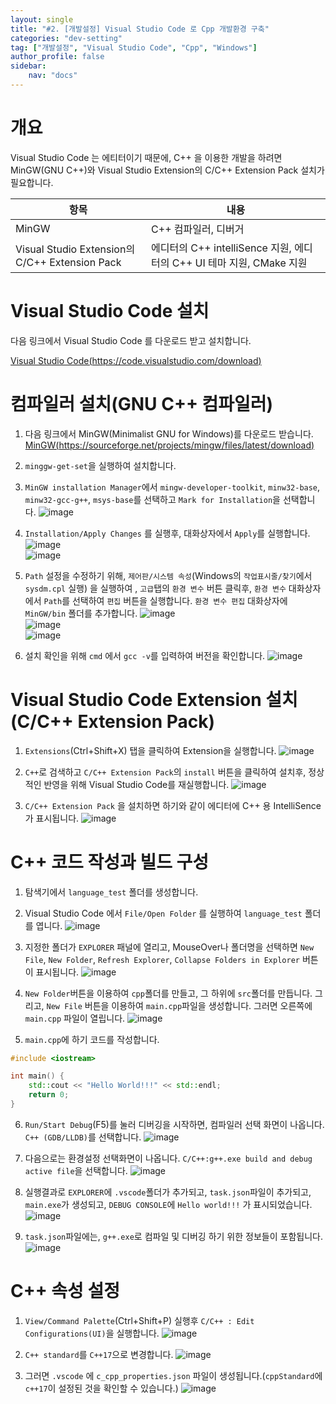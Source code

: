 ```yaml
---
layout: single
title: "#2. [개발설정] Visual Studio Code 로 Cpp 개발환경 구축"
categories: "dev-setting"
tag: ["개발설정", "Visual Studio Code", "Cpp", "Windows"]
author_profile: false
sidebar: 
    nav: "docs"
---
```


# 개요
Visual Studio Code 는 에티터이기 때문에, C++ 을 이용한 개발을 하려면 MinGW(GNU C++)와 Visual Studio Extension의 C/C++ Extension Pack 설치가 필요합니다.

|항목|내용|
|--|--|
|MinGW|C++ 컴파일러, 디버거|
|Visual Studio Extension의 C/C++ Extension Pack|에디터의 C++ intelliSence 지원, 에디터의 C++ UI 테마 지원, CMake 지원|

# Visual Studio Code 설치
다음 링크에서 Visual Studio Code 를 다운로드 받고 설치합니다.

[Visual Studio Code(https://code.visualstudio.com/download)](https://code.visualstudio.com/download)

# 컴파일러 설치(GNU C++ 컴파일러)

1. 다음 링크에서 MinGW(Minimalist GNU for Windows)를 다운로드 받습니다.
[MinGW(https://sourceforge.net/projects/mingw/files/latest/download)](https://sourceforge.net/projects/mingw/files/latest/download)

2. `minggw-get-set`을 실행하여 설치합니다.
3. `MinGW installation Manager`에서 `mingw-developer-toolkit`, `minw32-base`, `minw32-gcc-g++`, `msys-base`를 선택하고 `Mark for Installation`을 선택합니다.
![image](https://github.com/tango1202/tango1202.github.io/assets/133472501/62e87041-cda9-4796-9969-6135742f3c4d)

4. `Installation/Apply Changes` 를 실행후, 대화상자에서 `Apply`를 실행합니다.
![image](https://github.com/tango1202/tango1202.github.io/assets/133472501/caad6646-53f5-4359-be66-5fd6cbed4454)<br/>
![image](https://github.com/tango1202/tango1202.github.io/assets/133472501/361fc1b8-4f72-487c-b2b0-8248b556a574)

5. `Path` 설정을 수정하기 위해, `제어판/시스템 속성`(Windows의 `작업표시줄/찾기`에서 `sysdm.cpl` 실행) 을 실행하여 , `고급`탭의 `환경 변수` 버튼 클릭후, `환경 변수` 대화상자에서 `Path`를 선택하여 `편집` 버튼을 실행합니다. `환경 변수 편집` 대화상자에 `MinGW/bin` 폴더를 추가합니다.
![image](https://github.com/tango1202/tango1202.github.io/assets/133472501/8f9c464d-1aec-479c-b58c-81b298764fe0)<br/>
![image](https://github.com/tango1202/tango1202.github.io/assets/133472501/89385f08-04f2-4a21-9086-08a52d3cd5ad)<br/>
![image](https://github.com/tango1202/tango1202.github.io/assets/133472501/e71b182c-3eaf-4cdf-a670-ecbafef3d64f)

6. 설치 확인을 위해 `cmd` 에서 `gcc -v`를 입력하여 버전을 확인합니다.
![image](https://github.com/tango1202/tango1202.github.io/assets/133472501/a5dfb388-5d81-4219-af88-87d6e467ad5d)

# Visual Studio Code Extension 설치(C/C++ Extension Pack)

1. `Extensions`(Ctrl+Shift+X) 탭을 클릭하여 Extension을 실행합니다. 
![image](https://github.com/tango1202/tango1202.github.io/assets/133472501/b8516461-6468-401d-95eb-b70d5c251c80)

2. `C++`로 검색하고 `C/C++ Extension Pack`의 `install` 버튼을 클릭하여 설치후, 정상적인 반영을 위해 Visual Studio Code를 재실행합니다.
![image](https://github.com/tango1202/tango1202.github.io/assets/133472501/19a9a392-405e-4d93-b305-831f9d3269fc)

3. `C/C++ Extension Pack` 을 설치하면 하기와 같이 에디터에 C++ 용 IntelliSence 가 표시됩니다.
![image](https://github.com/tango1202/tango1202.github.io/assets/133472501/3e55881f-69c0-4ed3-9fd6-0e699d6fbd56)

# C++ 코드 작성과 빌드 구성

1. 탐색기에서 `language_test` 폴더를 생성합니다.
2. Visual Studio Code 에서 `File/Open Folder` 를 실행하여 `language_test` 폴더를 엽니다.
![image](https://github.com/tango1202/tango1202.github.io/assets/133472501/c86250d0-95ec-436f-90f6-bf0a620b711c)

3. 지정한 폴더가 `EXPLORER` 패널에 열리고, MouseOver나 폴더명을 선택하면 `New File`, `New Folder`, `Refresh Explorer`,  `Collapse Folders in Explorer` 버튼이 표시됩니다.
![image](https://github.com/tango1202/tango1202.github.io/assets/133472501/fc48b1a3-b3a8-431b-b7c0-f198af367c36)

4. `New Folder`버튼을 이용하여 `cpp`폴더를 만들고, 그 하위에 `src`폴더를 만듭니다. 그리고, `New File` 버튼을 이용하여 `main.cpp`파일을 생성합니다. 그러면 오른쪽에 `main.cpp` 파일이 열립니다.
![image](https://github.com/tango1202/tango1202.github.io/assets/133472501/a06cbe3f-9635-4465-ad84-f6245984957a)

5. `main.cpp`에 하기 코드를 작성합니다.
```cpp
#include <iostream>

int main() {
    std::cout << "Hello World!!!" << std::endl;
    return 0;
}
```

6. `Run/Start Debug`(F5)를 눌러 디버깅을 시작하면, 컴파일러 선택 화면이 나옵니다. `C++ (GDB/LLDB)`를 선택합니다.
![image](https://github.com/tango1202/tango1202.github.io/assets/133472501/4d310420-ead2-4082-8ac7-292dca9b7867)

7. 다음으로는 환경설정 선택화면이 나옵니다. `C/C++:g++.exe build and debug active file`을 선택합니다.
![image](https://github.com/tango1202/tango1202.github.io/assets/133472501/e03ccb4e-12b5-4c38-ae13-902212e06839)

8. 실행결과로 `EXPLORER`에 `.vscode`폴더가 추가되고, `task.json`파일이 추가되고, `main.exe`가 생성되고, `DEBUG CONSOLE`에 `Hello world!!!` 가 표시되었습니다.
![image](https://github.com/tango1202/tango1202.github.io/assets/133472501/2bae95da-8e7d-444a-bf49-ac96060642ef)

9. `task.json`파일에는, `g++.exe`로 컴파일 및 디버깅 하기 위한 정보들이 포함됩니다.
![image](https://github.com/tango1202/tango1202.github.io/assets/133472501/b2223b79-5f90-41dd-bd90-c82916c6e24d)

# C++ 속성 설정

1. `View/Command Palette`(Ctrl+Shift+P) 실행후  `C/C++ : Edit Configurations(UI)`을 실행합니다. 
![image](https://github.com/tango1202/tango1202.github.io/assets/133472501/6a371f72-d098-4bc3-9eec-dc256fae803a)

2. `C++ standard`를 `C++17`으로 변경합니다.
![image](https://github.com/tango1202/tango1202.github.io/assets/133472501/40903eb2-6d47-4005-971c-2dbf1588e1a1)

3. 그러면 `.vscode` 에 `c_cpp_properties.json` 파일이 생성됩니다.(`cppStandard`에 `c++17`이 설정된 것을 확인할 수 있습니다.)
![image](https://github.com/tango1202/tango1202.github.io/assets/133472501/6be7a126-faee-4334-99de-3bf57670931b)








